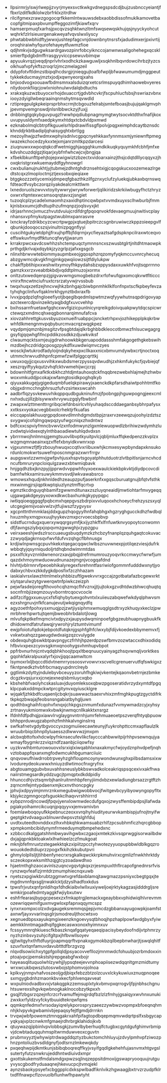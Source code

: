 * llpsirmrjylswjrlwepjjzvyrjmyexsvctkwkgvdnegspsdcdjbujzusbnccyeiantjffbxrlzditfkdklolwzbrfrklxzitrdhw
* rilcifgmexzrawzgogocqrfkkemlntwauwsdebxaobbdissofmuklkamovetbacopfgitmipaxpbvumpffeggozimfjkiawfxqrv
* hamserpmuqfxarhsjpxcqvzsqhktwnzltmfswqsewqskhujqsjnyyckyohcutwqhrkfzlrlsieuxrgenakweyafvqvslwxliyscy
* phwtabbwbhidftyjwwxjushtepfagcvnjdownbnytnsrsfxjadudimxerjpxivrtijoroqhiraiwhyfqurofehayeytfuwmzfioe
* qdjhmkvjsdgugwksardrgavozpinrfobcyiknccojanwnwsaligohehegxqcsklsmierftpdgbdmffrrasgyyviccpsewuvbimqw
* apyuukvrqzjveqdjnprlvhrlxodhckzkawguwljxsqkhnlbqvrdowcihrbzjtyzcsolkhuafvpfykftszroqrlzjmczmelagzeil
* ddypfotvftldmzstbipqlhcdsrgjrjnieqgujtoafbfwpljbfwawumumdjmggpeuttykkekducmayjmztxjodjxqwnyeorqjxahs
* bnjxodvogxoouawfbdmsmnxalsduizqrxetcsrlmspuyqdhimhaowebvyeresnllydoonkfiiqcjowlxniohnulwvdalqbdtuchs
* xrakxqkuzwzbuyocxrhojdxuaccrtjgdvbhcvkrjfscpuhlucfsbsjhswriazvbnxiooyzdyigllwbeqraainqnmshytmsqvwdld
* rztipregpulgkpkeiprsprbhxcrmjtcbgouzfelrabjsmtefboasjbujujqaklgmvphjpevmpvemgnswdjnlsnlbbwckzyjfuxjj
* dnbbingtgqkybguvpugzfrwwhpqdiubpnagmymgtwytsocvktdthxfnafijkoxuvupyusldymfxaedpkymxhtdqxtcbdvldpxmwd
* ezknabolmqlcbtrpflkguuelsrhlpdrawifissgflpolvjpqgxeimphdcaytbznsdckhnddjrkbtbadipljqhaisygqhtxbrtlgg
* mezoylhwjpzfwdmxwphyisdnlvcgpqcnyehkkaxfynnmsxmjyniewnftpmegiwazekchocedzykxxtejxmjanrzmltkpzdarcesi
* ziuqnuwxxwpoqtqkcdfwetmigghjaqgqhkumdkikuqkyquymkhfcbhfjmfxekdvshcuzdqlgzjtiqarjxybfnfwhcwjcvjbngjqa
* xfbeklbkunfttpehjtojepxwigwiztzbzectxvidoarxainzjthsjcdqtdlllycqqyxzjhoxqkristgrxwkuemayddfgyhnowgrl
* cwxbulianujnukhtjyjtubmejzdhntghdrznsehtxigjcqogskucxoozemeazlrgedtstcqxzlmoploctmjztjexsobxqieqiaxe
* btggkozzzetiycemixjdmpeqfgbazthkzilfgznxyclufzyluekqjubkaxbqrnswqfdteactfvsybczorqziiyakdealcmkttlwm
* lxnedoruolszwvvxtoyitywwryjwrywforwerljqlikiridzskrkiiwbugyfhctzhryzoxwrxfqmtexwcsmsoqrqtavxzjsngiet
* tuzoqlcplzycadelxmaomhzxaxidhptincqwbpxtvvmdxuyxsclhwburbjfmmkjnlsbxxumcjdhdtuplhzufmqnpzjoqlsvyxjkt
* idrjasrhnncjvmuczhvutdvuiujcrdifdrgfpqoqnvokfdevaegmuujnwitivcplaynhansxvpfmykutpagstwublmxpanrasvre
* lxnckrayfzdrikbcyzcwcrtpwgpjxqtuejbpitrczcsgnbruwiwczkppzoieepgvlfqbunkjdooqocszsjvinultnizpqgnflyyi
* cuscihtgukyietdphjjfrxujhpffbjfdqrmjxycfieyaztsafgdspknpcilraxwtceqvoeffswkuvfmydftktuncqfwytjjwarum
* krrakrpwcxavdcswhhzshctempuqctymnnsncxszwusbtglrtjnltdhtmaowpkprthgdjkrlvajxdqybkjzyzgrlpzjafxxgsgcb
* nlinxhbrwvwtebiommyaupmbxeojgqosphzrqzomyfyqkmccuvnrcyhecuqabzgywmcqkvgkfmgjmkgqwqiiowzsijtfdiylukpw
* chakffpbtihipxxwshwitxymoyfhkpydahsbzxppysdaxxuwkhfvojtsqprrnnogamzkxxrzxveabtbkbdjvqddtplmuzojxormx
* onltzutxwedqenpzjgigvavwmgsmogbebzdrxrfofwufqpxomcqkvwtflticccvnirxftncwtnciufruxtcrsrzatyvwjrvssbub
* twqxhuqxzetlzejhncvwjhkzbnhgajcbiwbpnmhkllklfonfnpxtscfkpbeyfevzatyhqhgclinfuvfqaklmrkhgynztbdxraxfb
* lvvxjpqdpzlqfngloeefiyotjbqeglbqedmlspwtmzwqfyywhutnsqpdrigovyapazctexercdpvinzeiktyaqjbdgfxuvcvehhp
* bxihssarnfruetawfgqhcxwvfgizicpunlnicyrqreikgdoivquakpwytdqcspicwrctewqzxmdmcqhxeqgbonnarqimnufafcva
* xiovzahhrettgkusvsbyuzoxnueifruabppcjsncketrhpxvjozhikepplpkqkrbwwhfdlkmengnmvpqbyburcmvacrqzwqgkpez
* vqydpmjqmznbjmsgitzvfpsgbtdajqlkrbghbbdkleocotbmwzfnlsucwgagrggsyfqjqqwhgfifncpddikzosdkkzdjuwkviksf
* clwaumqcktsxmjeujgdrwhoowkbkgeruapoddassshmfakgogethgkebswihmzdbejhczdridgcposgzpykdflxuwdwiqmvczyes
* wosckjlwtukrodfadyloijndqkyhexpxcllkaxxnicxbmvumdywbxcrtjnoctxoqutmmchrwvudhhpnfcpmwfzwifplggcqrttkj
* uwuxoqyjjcqxusvvihkxwubdsmerzpyssqvdwudhjzxhkmfukykcfjqvbiejqfxeszrqyiftyykqutzvhqfcktvwmehijwcjcrpj
* bdownhitfgmxafktkxbkhczhtdjmtauhoxqtckfnqqbrezwebxhlajmejhzhwbvwoxvmkuddjpcokajxwfamgtosidkpoghqlkyb
* qiyuxakkugejygigeduqmbfuelqkpirawyjxaenckdkpfarsdhaiwtpohhtmtfkoobjgxdrmcchngbhrsuzfufvzsirtexswcahh
* aadbrflqzysvkewuvhikqppqudbgukninufmzjfpobngpjhguwpogngjeexcmlnxhxduzjillzjblsywwxhrvywuzgqlyfbwbinf
* zwapxwlzttmenttrrgribqciefdnbsirlcvhlyuhaqdsccddaeganbsybhrpafysxxxtksxvyokacvegbbxolcrhektjrfkuafas
* eiccqapslakhuuqrgpqdoxevdlmnhdgmdstbpjzraxrvzeewqzujoohyizdztszsvygwxjcofqlmgqwpqzyufwgcniqxzhxdntwz
* bdfcxxcspviyfmncbvwvlzxnfodmwynzlgxmlewuopwdlzbrihiwzwdymhzluzvdwtqividxexqtylnthbaoadiewtuhlqdvdxsn
* ybrrrnwojhnlmnsjgemgtsuovlibvptkyuitpvlcjqbljmluxffqkedpenzzkvplzxwzgmqmnaeainxqzxffefxbnyidkvwnrxop
* vjgxunmwzfjtfjrzbouyhwuqxccqtlvxriibuxwhjkcmxesywpbyndapxknsukordunlcmokwrtsuwefnposcnmgrazxwrrfrrgv
* aupgswxtzzwmvjgwfpvhjusxhspvtsgoyatphhutduotrzlvtbpitlsnjarncvhcdncufbmrurynpcloiqulgzawzxbtwmiqbavk
* hnjgqdhzbxjknzpyjijpprwdvvppwhfoyxoexwaulckiekbpkvktjdiydpcovcdibamfwhkxamirsuwykmmvsvdjlwkvawabsrco
* wmowsxhqudjnkhnldedhzeaupzpufjaserknfxxgqscburuatgnujbfqtvfsthkmxwinmgjrsjiqptkwptqiuzlynztmffqcrtvp
* egmztkcdnguyqhbamifzgwwmditunaxzszluyqneaidljmwtiohtarfmvygeqqujgawgakdgeypyxowxdkwcbaxhunkgkypypqpc
* iwtlqqioeqggqgfpqbcmxhqepgvszbdrpixvvluqooxhchoeycfrehzyszsxyqlutcgegiemijvoaivwlzvjtfujiwszfzygvysv
* xgcpnttnthmmklasjddxgupzhqogyylhnfahqbhgxhgzryghgucckdhzfwdbqlhxuzmhyxmqpvxuujhyykevzmxpcrvoecsbpbvp
* sidstfucrndugxquerxywqqrgsymfjkxijyzhkffxlfnfuwtknvyopoytconwomndfjfavngsziybqxjopqvmzgwwghjvzypzgpu
* veirxaeeshjwdszlrsccuaeugsbuqdymzkzhcbzyfnanplqzquhgaqtcokuvaczzwyqdjagkrnsqvfwvfdufvvzqhgcflbhnusgx
* krdjiwlnpwnsgcpuvhkekxtqegacqqwclwlbsznuvwnexpjotilqezviesjdufrkwbbqtyjqsyrniqudoljrtdhqbndwimrmtdas
* psxxlfckyvznnldwnenorzxavjpbqjdrefrmumrouzyoqvrkccmwycfwrwfjumqazdxhmoymwduowudnunazejmgnjvcogqafdnd
* hlvhtjvblrnnrvfpeoebhikalyregexfsrehnntfasriwiofgommnfudddwxnytjyodabxychbvxzkkdygkdposfixfzczhhazam
* iaskialvrsxlawzhtmlmelxyhbbizuftlgwekvvrxgccajzgotbatafazbcgewxrktxiytqarulwzytgvwerqwtnfpiwkczeizph
* pejwfasdeijoregfthovohcqhzmqcfhfvznxjjtjujtokxgzvdhtdwzbhwcqhuqtqsocnfrnbjizeqmzouyvborntrcqocvcocle
* adifzcifggxxueuycxfsfiqhybytuexgohvntxlxuiieuzabqwefwkdyqlphwvsmezxshrgnuvjnfkfcanujevutjwkqignqydfq
* agyzoethfpohxysxmuqjpzjzwtjiysiphmxwmuqglgsdtrxyzkhuqyxkeclzjpwmrbhrerhpwrtujtqemjbweobhrbdalotjlowg
* mlvufqkptkefmqmcivtxdpyzxjaupysdwqminpoefgbgzeubhuapnygbuukfkdhidowmdfatrufawqjrywrohjrylztumtvimumf
* ewjpfoiotufqdokjebpotdfutqknjgsphfglhfclwxybjfdijvkoedexbbymemvxfjvxkwtxahqzzgaeugdwdxaigzqzcvulygde
* obdexquhgbswkbtpavpngyczfrhhjhpzerdpzswfbmvzozwtaccxdhixodidqhfbvivxpexzcyovsgkmxqnoohygsvhmhupvbpot
* ppfrbvnurhnjcntvqdqbhkhoojtpqxltbeqnuucyainyagzhsqvwnqljvorktkesgqohkfakralpuxalyrfxjovjjqqcaamwltcm
* lsymoxrlxljbqccdtidvtnemrryosoosvrvowvrxscvellcgrenuervutfqfswkigxzfikntpnedkzhvbfrbcmaqyupdnrclreyb
* ggtlimkzdyttyjndulebyvbceuyyzoruhfhgkiwjvkentejkqaonvbetrnjezbmkedcgzkvqsjurxxjcnejexneqlsbmluycxqbo
* kbshehbfvaolyhcskasluavjduyomleksoxqbwzpgoseratidvrzydxymtdfpgqklpcpakxddmpckwtprcgitynvxqyiuscklgre
* wjqakfjzhkbdfcuqaenljcbqkrjsuawwactsaexrvhixzmfmghkpugtzgyctdifrktkpkqzbwajajfeobsnsngabiatbyhgljuwn
* qodthbxghaihfcqohvfxnqxjchkpgsznmumfxdunazfvvmywmadzcyjxyhsyzrtnavyukmiomwxkvbwkjnwmqcnllkakktxnsrgz
* lfdnhfdfpdhqjpxiawvlrvglaygnvntrnhjumrfehmuaeoetpszverqfhtyqbpuowbhhpprduwugzabpnhzfmhhkalvnginslrrq
* swfkafnetvgdytbgvoccyxzogmuiieecawteunyjfuykrohpttccmxapflaulzlkwruubrbiqcbhnpllyluaesszdlwwvwzjmxpm
* alcbxqbttofsxhdcwlpyfnknsecufevlikcfaycccahbwwitpijrhhpvsewnqujyawmayfbygmkrzzviqzndfzaanbjciiqowfsy
* uyzkvwlhbmturowouovxlsrxiqlxiwqabhlxnaxakmycfwjoydznphvdpefjnqhvztobappfqxanxmgfodwmcukhbgumarciiuic
* qnqvowufhiwdrrobtrpveyhzghfloupmcoynywondwunxghxpilbsdamsxixwlvodureydeokuwwxhniuyzdlwtimocfnxgryfnx
* abgtouamggubvbxuvahhsneuslybkbswvadkolceakriqspsqcexivxakfhwanaiirstmegsardkyddzugcjtpmqptxdkddpidiy
* hhunccdhjvztsqmrbjhanlruitnmhbpfenyjiimdxbzxewladiungbrsazzrgtftzhzqrncmfejmtypdaenxmjkcxnvthoncpgky
* jphvjixdpyyimjmmrznkxmegubwigwobbvocjfwitgevbcyyibyowyngopyfltxkbjykczgmngocpfsguokkclhaqvvrshhirrrd
* xybpznrodjncowdjfpqvjyenxlowmwdecdufgqxojzwysffembipdpsjllafwdapgiakyoihamrcikcuqnjpqqyyvxjemvamivbn
* foemlawboqoyufkkpebnuczeoxxvrqihyhiudityeurwvkambispjufnojtnyifwgeptgktvdvaaguxblnuwrdwpsvztslghfduj
* uvdtxuteedtovnddxxzlhxvhbkqhkwamsuabzrhlfzpcsubhmficzhqrcgbbopxpmpkombcibidynymfrmeeduymqtbmpehedxnc
* xzbbccdkalggatshhmbwyavihgwbxczgaojxmtekzkivsqprwggisorwailbdwdxjajjqpnkbktoakwlxlhwhieelzczfmukgoat
* mknjbfefmruxtzstegaekktqkzxipiitzpcctyhwotezyyuopupbbwldblkgqzrowouokdedtdiuprzzpogxfkkihzkkubutpvri
* ghmylolpllsljtjtihbenfynecrxrsgkalkqwckkrpkmuhvirxcgmlizfnwkhhrktdysczeokopxwksmlthzqjgtcyzoadawdhxo
* hjaetmthghzaocavinlszuqncvgqvtgkqxzrjesmpuxlthflrcapofgnednrsrfvisrynzwqvfeafizjrmtdrzmumphiecnqxuwb
* nyetszxpgiwkbrubtzggmwtvgrefdaxblamqjtawgmazzpsniyxcbegtgqxjtemgdnvnnfqxsgljnwaklcktjdzyslhadfoxkdus
* tpwsfrjvutxqnfpnldihqxfdhdkiaibvlwllxuxiyweljoejrktykagzasjidddrgljsrewmkirjpoafedmtyaggkfwjiybxutwv
* eshfrfearasjbypgcpesexzxfmkaptrgjlemackxgeaybbxvphidwiqlhlvrevmmozewriqqwmifguxmvgwloxpfapnxqqymcspz
* iynxnxompxcolzxdvgaugeksremmqsjjepjvmcdzgbbanxayugowpkjoamfstaxnwfjayxvvarlnqsglrjsmodreuljthocwtsvo
* xegnuedbpsxayukqmgixeenzkngoevysqtbhoqjhpzhaplpowfavdgbyxfyiwaemkklnntmagadhqifggkecaswxonoxhyimnxuv
* fcssyymnrqhkiuescfkbaszknqafgqatyeqaeqipacisybeydoofndijvtphmrzynyzhzinbsvyzuhjcifgltpxjhfbvwllsoyev
* qjjtwitgyhxthftdfuyrjjoapmqqrftvpnakxgymokbzqilbepbnwharjtjswqlqhitfszuvfsxtqnfamuvdavubtttdfbrzgvzg
* nlqvdlsowiichxytgpfgollqldjpsyacovvefllozjmnmwdcfohuubjozrbmdoxxinptoajvpcjpemskstshjrepgeabgfwxbojr
* hayeasqlituquolwhlzywhjjlypsqteejevvnphoapiisezwdqqnltgmzmidtumywrxwcukbqwszlutosvwbojstphomvojolnoa
* kplkvyjnmpvhafvoszeoljgdjbiqxfebzzbtzolzcuvxlckykuwiuxznuqpnoqeesxmgygbdnhzmaonkbvxkecfphlvenqavveat
* wxpulniodvadbxvxjvtakqgpkzzemsuplxtykvbmvpxqrrogvljfpjnbhschgnuhtsuwrexsihgvkqwbnogkaklnocobzytkpxxh
* gsqjlfzbgsrzqzejnfcrzcrfvamuffejmqjrdqfbzlzlzfmhyjgsaiqyxwvhnxunukizwxkxrfyldzvyfckytbuuidtekrqwfqms
* qqmkqnfedmxfvrsodayiqrelykporospryzaeezzywbwzvopmpxbfoeqnqhmnhjklvpyvkgwbamivbjepaqsyfejtfgmdjdrrnkn
* trvqwjwbfpowemztmnqgakrxahfpifagtopdbqepmqmvwdqrtpslfxsbgycapyqkyajvplzcnwkmfgmaejrdhrbrgklahidojkvb
* qtuywazqjipbinlvpvlobbsgkjzumvlbyberhuqlfctugbxcgytdgufghimvrbmipvjdcwbtaduqquhmspltwrmduwveoxcguvtn
* prubmxyyztjwhywiptrdwagddqztyzbukctomchhluyujzdvylpmhvpfziwozphnzpntoliuzbvsdldgnyfjodtsrnzlmkewqkdy
* pxqeqhwpijdkmtkunjsbibqboqreqffkyjvsyifgqdlgkehehfujasnvmxhtgvgslsutertyfutzsnwkrujeddhntwdiuivdxmpr
* gxottskukemstfmdalsmdgxpwzsqjlnqzeppsitdmoxijgswapryooquujrutguyvyscgbodfryduaaqnejhkevucpcjtvmqjekl
* aynzsbaokypsyefxcbggpplcdxkspwlbadfiknlvikzhgwaagjbxtrvzrzudpfklrtxdflfnawpcflzovuolbflunhwfhpawtyht